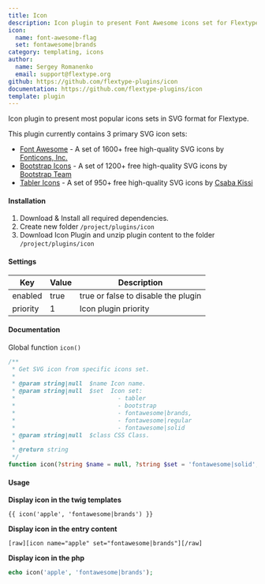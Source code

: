 ```yaml
---
title: Icon
description: Icon plugin to present Font Awesome icons set for Flextype.
icon:
  name: font-awesome-flag
  set: fontawesome|brands
category: templating, icons
author:
  name: Sergey Romanenko
  email: support@flextype.org
github: https://github.com/flextype-plugins/icon
documentation: https://github.com/flextype-plugins/icon
template: plugin
---
```


Icon plugin to present most popular icons sets in SVG format for Flextype.  

This plugin currently contains 3 primary SVG icon sets:
* [Font Awesome](https://fontawesome.com) -  A set of 1600+ free high-quality SVG icons by [Fonticons, Inc.](https://twitter.com/fontawesome)
* [Bootstrap Icons](https://icons.getbootstrap.com) - A set of 1200+ free high-quality SVG icons by [Bootstrap Team](https://getbootstrap.com/docs/5.0/about/team/)
* [Tabler Icons](https://tablericons.com/) - A set of 950+ free high-quality SVG icons by [Csaba Kissi](https://twitter.com/csaba_kissi)

#### Installation

1. Download & Install all required dependencies.
2. Create new folder `/project/plugins/icon`
3. Download Icon Plugin and unzip plugin content to the folder `/project/plugins/icon`

#### Settings

| Key | Value | Description |
|---|---|---|
| enabled | true | true or false to disable the plugin |
| priority | 1 | Icon plugin priority |

#### Documentation

Global function `icon()`

```php
/**
 * Get SVG icon from specific icons set.
 *
 * @param string|null  $name Icon name.
 * @param string|null  $set  Icon set:
 *                             - tabler
 *                             - bootstrap
 *                             - fontawesome|brands,
 *                             - fontawesome|regular
 *                             - fontawesome|solid
 * @param string|null  $class CSS Class.
 *
 * @return string
 */
function icon(?string $name = null, ?string $set = 'fontawesome|solid', ?string $class = null): string
```

#### Usage

**Display icon in the twig templates**

```
{{ icon('apple', 'fontawesome|brands') }}
```

**Display icon in the entry content**
```
[raw][icon name="apple" set="fontawesome|brands"][/raw]
```

**Display icon in the php**

```php
echo icon('apple', 'fontawesome|brands');
```
